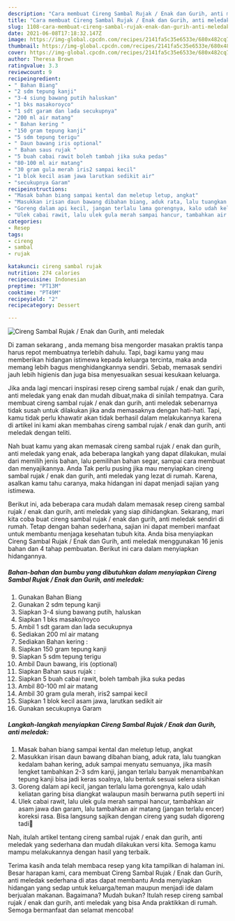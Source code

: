 ```yaml
---
description: "Cara membuat Cireng Sambal Rujak / Enak dan Gurih, anti meledak Sederhana dan Mudah Dibuat"
title: "Cara membuat Cireng Sambal Rujak / Enak dan Gurih, anti meledak Sederhana dan Mudah Dibuat"
slug: 1108-cara-membuat-cireng-sambal-rujak-enak-dan-gurih-anti-meledak-sederhana-dan-mudah-dibuat
date: 2021-06-08T17:18:32.147Z
image: https://img-global.cpcdn.com/recipes/2141fa5c35e6533e/680x482cq70/cireng-sambal-rujak-enak-dan-gurih-anti-meledak-foto-resep-utama.jpg
thumbnail: https://img-global.cpcdn.com/recipes/2141fa5c35e6533e/680x482cq70/cireng-sambal-rujak-enak-dan-gurih-anti-meledak-foto-resep-utama.jpg
cover: https://img-global.cpcdn.com/recipes/2141fa5c35e6533e/680x482cq70/cireng-sambal-rujak-enak-dan-gurih-anti-meledak-foto-resep-utama.jpg
author: Theresa Brown
ratingvalue: 3.3
reviewcount: 9
recipeingredient:
- " Bahan Biang"
- "2 sdm tepung kanji"
- "3-4 siung bawang putih haluskan"
- "1 bks masakoroyco"
- "1 sdt garam dan lada secukupnya"
- "200 ml air matang"
- " Bahan kering "
- "150 gram tepung kanji"
- "5 sdm tepung terigu"
- " Daun bawang iris optional"
- " Bahan saus rujak "
- "5 buah cabai rawit boleh tambah jika suka pedas"
- "80-100 ml air matang"
- "30 gram gula merah iris2 sampai kecil"
- "1 blok kecil asam jawa larutkan sedikit air"
- "secukupnya Garam"
recipeinstructions:
- "Masak bahan biang sampai kental dan meletup letup, angkat"
- "Masukkan irisan daun bawang dibahan biang, aduk rata, lalu tuangkan kedalam bahan kering, aduk sampai menyatu semuanya, jika masih lengket tambahkan 2-3 sdm kanji, jangan terlalu banyak menambahkan tepung kanji bisa jadi keras soalnya, lalu bentuk sesuai selera sisihkan"
- "Goreng dalam api kecil, jangan terlalu lama gorengnya, kalo udah keliatan garing bisa diangkat walaupun masih berwarna putih seperti ini"
- "Ulek cabai rawit, lalu ulek gula merah sampai hancur, tambahkan air asam jawa dan garam, lalu tambahkan air matang (jangan terlalu encer) koreksi rasa. Bisa langsung sajikan dengan cireng yang sudah digoreng tadi🥰"
categories:
- Resep
tags:
- cireng
- sambal
- rujak

katakunci: cireng sambal rujak 
nutrition: 274 calories
recipecuisine: Indonesian
preptime: "PT13M"
cooktime: "PT49M"
recipeyield: "2"
recipecategory: Dessert

---
```



![Cireng Sambal Rujak / Enak dan Gurih, anti meledak](https://img-global.cpcdn.com/recipes/2141fa5c35e6533e/680x482cq70/cireng-sambal-rujak-enak-dan-gurih-anti-meledak-foto-resep-utama.jpg)

Di zaman  sekarang , anda memang bisa mengorder masakan praktis tanpa harus repot membuatnya terlebih dahulu. Tapi, bagi kamu yang mau memberikan hidangan istimewa kepada keluarga tercinta, maka anda memang lebih bagus menghidangkannya sendiri. Sebab, memasak sendiri jauh lebih higienis dan juga bisa menyesuaikan sesuai kesukaan keluarga.

Jika anda lagi mencari inspirasi resep cireng sambal rujak / enak dan gurih, anti meledak yang enak dan mudah dibuat,maka di sinilah tempatnya. Cara membuat cireng sambal rujak / enak dan gurih, anti meledak  sebenarnya tidak susah untuk dilakukan jika anda memasaknya dengan hati-hati. Tapi, kamu tidak perlu khawatir akan tidak berhasil dalam melakukannya 
karena di artikel ini kami akan membahas cireng sambal rujak / enak dan gurih, anti meledak dengan teliti.  



Nah buat kamu yang akan memasak cireng sambal rujak / enak dan gurih, anti meledak yang enak, ada beberapa langkah yang dapat dilakukan, mulai dari memilih jenis bahan, lalu pemilihan bahan segar, sampai cara membuat dan menyajikannya. Anda Tak perlu pusing jika mau menyiapkan cireng sambal rujak / enak dan gurih, anti meledak yang lezat di rumah. Karena, asalkan kamu  tahu caranya, maka hidangan ini dapat menjadi sajian yang istimewa.

Berikut ini, ada beberapa cara mudah dalam memasak resep cireng sambal rujak / enak dan gurih, anti meledak yang siap dihidangkan. Sekarang, mari kita coba buat cireng sambal rujak / enak dan gurih, anti meledak sendiri di rumah. Tetap dengan bahan sederhana, sajian ini dapat memberi manfaat untuk membantu menjaga kesehatan tubuh kita. Anda bisa menyiapkan Cireng Sambal Rujak / Enak dan Gurih, anti meledak menggunakan 16 jenis bahan dan 4 tahap pembuatan. Berikut ini cara dalam menyiapkan hidangannya.

<!--inarticleads1-->

##### Bahan-bahan dan bumbu yang dibutuhkan dalam menyiapkan Cireng Sambal Rujak / Enak dan Gurih, anti meledak:

1. Gunakan  Bahan Biang
1. Gunakan 2 sdm tepung kanji
1. Siapkan 3-4 siung bawang putih, haluskan
1. Siapkan 1 bks masako/royco
1. Ambil 1 sdt garam dan lada secukupnya
1. Sediakan 200 ml air matang
1. Sediakan  Bahan kering :
1. Siapkan 150 gram tepung kanji
1. Siapkan 5 sdm tepung terigu
1. Ambil  Daun bawang, iris (optional)
1. Siapkan  Bahan saus rujak :
1. Siapkan 5 buah cabai rawit, boleh tambah jika suka pedas
1. Ambil 80-100 ml air matang
1. Ambil 30 gram gula merah, iris2 sampai kecil
1. Siapkan 1 blok kecil asam jawa, larutkan sedikit air
1. Gunakan secukupnya Garam




<!--inarticleads2-->

##### Langkah-langkah menyiapkan Cireng Sambal Rujak / Enak dan Gurih, anti meledak:

1. Masak bahan biang sampai kental dan meletup letup, angkat
1. Masukkan irisan daun bawang dibahan biang, aduk rata, lalu tuangkan kedalam bahan kering, aduk sampai menyatu semuanya, jika masih lengket tambahkan 2-3 sdm kanji, jangan terlalu banyak menambahkan tepung kanji bisa jadi keras soalnya, lalu bentuk sesuai selera sisihkan
1. Goreng dalam api kecil, jangan terlalu lama gorengnya, kalo udah keliatan garing bisa diangkat walaupun masih berwarna putih seperti ini
1. Ulek cabai rawit, lalu ulek gula merah sampai hancur, tambahkan air asam jawa dan garam, lalu tambahkan air matang (jangan terlalu encer) koreksi rasa. Bisa langsung sajikan dengan cireng yang sudah digoreng tadi🥰




Nah, itulah artikel tentang  cireng sambal rujak / enak dan gurih, anti meledak  yang sederhana dan mudah dilakukan versi kita. Semoga kamu mampu melakukannya dengan hasil yang terbaik. 

Terima kasih anda telah membaca resep yang kita tampilkan di halaman ini. Besar harapan kami, cara membuat  Cireng Sambal Rujak / Enak dan Gurih, anti meledak sederhana di atas dapat membantu Anda menyiapkan hidangan yang sedap untuk keluarga/teman maupun menjadi ide dalam berjualan makanan. Bagaimana? Mudah bukan? Itulah resep cireng sambal rujak / enak dan gurih, anti meledak yang bisa Anda praktikkan di rumah. Semoga bermanfaat dan selamat mencoba!

